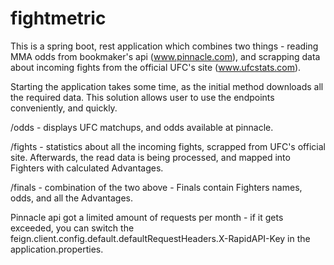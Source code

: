 ﻿# fightmetric

This is a spring boot, rest application which combines two things - reading MMA odds from bookmaker's api
(www.pinnacle.com), and scrapping data about incoming fights from the official UFC's site (www.ufcstats.com).

Starting the application takes some time, as the initial method downloads all the required data. This solution allows
user to use the endpoints conveniently, and quickly.

/odds - displays UFC matchups, and odds available at pinnacle.

/fights - statistics about all the incoming fights, scrapped from UFC's official site. Afterwards, the read
data is being processed, and mapped into Fighters with calculated Advantages.

/finals - combination of the two above - Finals contain Fighters names, odds, and all the Advantages.

Pinnacle api got a limited amount of requests per month - if it gets exceeded, you can switch the
feign.client.config.default.defaultRequestHeaders.X-RapidAPI-Key
in the application.properties.
